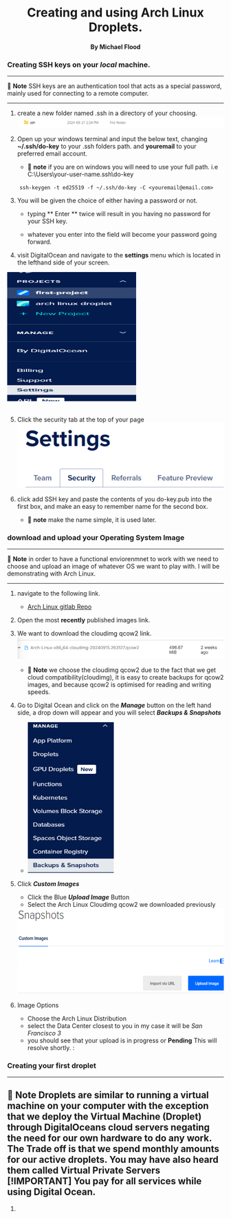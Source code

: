 <!-- - Create SSH keys on your local machine.
    - Add a custom Arch Linux image using the web console
    - Create a Droplet running Arch Linux using the DigitalOcean web console.
    - Use a cloud-init configuration file to automate initial setup tasks (e.g., user -->
# <center> Creating and using Arch Linux Droplets.</center>
#### <center> By Michael Flood</center>

### Creating SSH keys on your ***local*** machine.
---
:memo: **Note** SSH keys are an authentication tool that acts as a special password, mainly used for connecting to a remote computer.

---

1. create a new folder named .ssh in a directory of your choosing.
![ if theres no image here fail me](/assets/sshfolder.png)

2. Open up your windows terminal and input the below text, changing **~/.ssh/do-key** to your .ssh folders path. and **youremail** to your preferred email account.

    * :memo: **note** if you are on windows you  will need to use your full path. i.e  
     C:\Users\your-user-name\.ssh\do-key

``` 
    ssh-keygen -t ed25519 -f ~/.ssh/do-key -C <youremail@email.com>
```
3. You will be given the choice of either having a password or not.
    * typing ** Enter ** twice  will result in you having no password for your SSH key.

    * whatever you enter into the field will  become your password going forward.
4. visit DigitalOcean and navigate to the **settings** menu which is located in the lefthand side of your screen.
<img src="assets/Settings.png" alt="i must have made a whoopsy" height="300" width="300">
<br>
<br>

5. Click the security tab at the top of your page
![ security image](/assets/security.png)

6. click add SSH key and paste the contents of you do-key.pub into the first box, and make an easy to remember name for the second box.

    * :memo: **note** make the name simple, it is used later.

### download and upload your Operating System Image
---
:memo: **Note** in order to have a functional enviorenmnet to work with we need to choose and upload an image of whatever OS we want to play with. I will be demonstrating with Arch Linux.

---
1. navigate to the following link.
    * <a href="https://gitlab.archlinux.org/archlinux/arch-boxes/-/packages" target="_blank" rel="noopener noreferrer">Arch Linux gitlab Repo</a>
2. Open the most **recently** published images link.

3. We want to download the cloudimg qcow2 link.
![cloudimg qcow2 arch image](/assets/archlinuximage.png)
    * :memo: **Note** we choose the cloudimg qcow2 due to the fact that we get cloud compatibility(cloudimg), it is easy to create backups for qcow2 images, and because qcow2 is optimised for reading and writing speeds.

4. Go to Digital Ocean and click on the ***Manage*** button on the left hand side, a drop down will appear and you will select ***Backups & Snapshots***
    * <img src="assets/BackupsSnapshots.png" alt="i must have made a whoopsy" height="350" width="200">

5. Click ***Custom Images***
    * Click the Blue ***Upload Image*** Button
    * Select the Arch Linux Cloudimg qcow2 we downloaded previously
     <img src="assets/Snapshotsupload.png" alt="i must have made a whoopsy" height="200" width="900">
6. Image Options
    * Choose the Arch Linux Distribution
    * select the Data Center closest to you in my case it will be *San Francisco 3*
    * you should see that your upload is in progress or **Pending** This will resolve shortly.
:
### Creating your first droplet

---
:memo: **Note** Droplets are similar to running a virtual machine on your computer with the exception that we deploy the Virtual Machine (Droplet) through DigitalOceans cloud servers negating the need for our own hardware to do any work. The Trade off is that we spend monthly amounts for our active droplets. You may have also heard them called Virtual Private Servers
[!IMPORTANT]
You pay for all services while using Digital Ocean.
---

1. 

